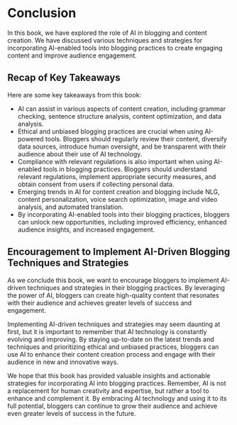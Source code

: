 # Conclusion

In this book, we have explored the role of AI in blogging and content creation. We have discussed various techniques and strategies for incorporating AI-enabled tools into blogging practices to create engaging content and improve audience engagement.

Recap of Key Takeaways
----------------------

Here are some key takeaways from this book:

* AI can assist in various aspects of content creation, including grammar checking, sentence structure analysis, content optimization, and data analysis.
* Ethical and unbiased blogging practices are crucial when using AI-powered tools. Bloggers should regularly review their content, diversify data sources, introduce human oversight, and be transparent with their audience about their use of AI technology.
* Compliance with relevant regulations is also important when using AI-enabled tools in blogging practices. Bloggers should understand relevant regulations, implement appropriate security measures, and obtain consent from users if collecting personal data.
* Emerging trends in AI for content creation and blogging include NLG, content personalization, voice search optimization, image and video analysis, and automated translation.
* By incorporating AI-enabled tools into their blogging practices, bloggers can unlock new opportunities, including improved efficiency, enhanced audience insights, and increased engagement.

Encouragement to Implement AI-Driven Blogging Techniques and Strategies
-----------------------------------------------------------------------

As we conclude this book, we want to encourage bloggers to implement AI-driven techniques and strategies in their blogging practices. By leveraging the power of AI, bloggers can create high-quality content that resonates with their audience and achieves greater levels of success and engagement.

Implementing AI-driven techniques and strategies may seem daunting at first, but it is important to remember that AI technology is constantly evolving and improving. By staying up-to-date on the latest trends and techniques and prioritizing ethical and unbiased practices, bloggers can use AI to enhance their content creation process and engage with their audience in new and innovative ways.

We hope that this book has provided valuable insights and actionable strategies for incorporating AI into blogging practices. Remember, AI is not a replacement for human creativity and expertise, but rather a tool to enhance and complement it. By embracing AI technology and using it to its full potential, bloggers can continue to grow their audience and achieve even greater levels of success in the future.